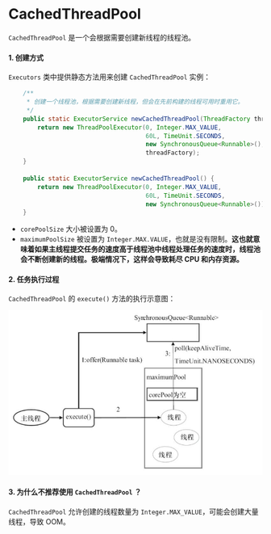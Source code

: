 # CachedThreadPool

`CachedThreadPool` 是一个会根据需要创建新线程的线程池。

#### 1. 创建方式

`Executors` 类中提供静态方法用来创建 `CachedThreadPool` 实例：

```java
    /**
     * 创建一个线程池，根据需要创建新线程，但会在先前构建的线程可用时重用它。
     */
	public static ExecutorService newCachedThreadPool(ThreadFactory threadFactory) {
        return new ThreadPoolExecutor(0, Integer.MAX_VALUE,
                                      60L, TimeUnit.SECONDS,
                                      new SynchronousQueue<Runnable>(),
                                      threadFactory);
    }

    public static ExecutorService newCachedThreadPool() {
        return new ThreadPoolExecutor(0, Integer.MAX_VALUE,
                                      60L, TimeUnit.SECONDS,
                                      new SynchronousQueue<Runnable>());
    }
```

- `corePoolSize` 大小被设置为 0。
- `maximumPoolSize` 被设置为 `Integer.MAX.VALUE`，也就是没有限制。**这也就意味着如果主线程提交任务的速度高于线程池中线程处理任务的速度时，线程池会不断创建新的线程。极端情况下，这样会导致耗尽 CPU 和内存资源。**


#### 2. 任务执行过程

`CachedThreadPool` 的 `execute()` 方法的执行示意图：

![CachedThreadPool](/assets/images/Java/thread-pool/CachedThreadPool.jpeg)


#### 3. 为什么不推荐使用 `CachedThreadPool` ？

`CachedThreadPool` 允许创建的线程数量为 `Integer.MAX_VALUE`，可能会创建大量线程，导致 OOM。